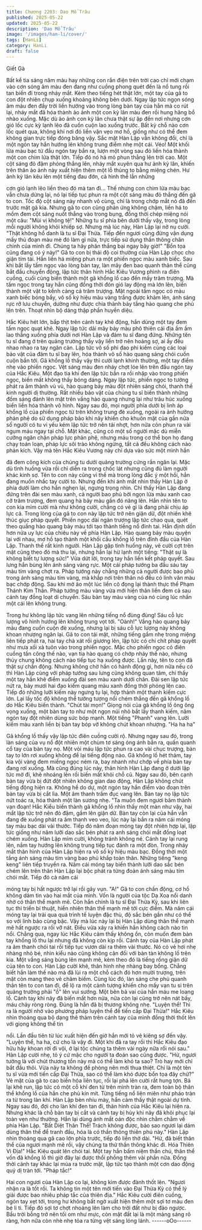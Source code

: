```yaml
---
title: Chương 2203: Dao Mổ Trâu
published: 2025-05-22
updated: 2025-05-22
description: 'Dao Mổ Trâu'
image: '/images/han-li/cover/'
tags: [HanLi]
category: HanLi
draft: false
---
```


Giết Gà

Bất kể tia sáng năm màu hay những con rắn điện trên trời cao chỉ
mới chạm vào cơn sóng âm màu đen đang như cuồng phong
quét đến là nổ tung rồi tan biến đi trong nháy mắt.
Kèm theo tiếng hét thật lớn, một tay của gã to con đột nhiên chụp
xuống khoảng không bên dưới.
Ngay lập tức ngọn sóng âm màu đen đầy trời liền hướng vào
trong lòng bàn tay của hắn mà co rút lại, nháy mắt đã hóa thành
ảo ảnh một con kỳ lân màu đen rồi hung hăng bổ nhào xuống.
Mặc dù ảo ảnh con kỳ lân chưa thật sự ập đến nơi nhưng cơn gió
lốc cực kỳ lạnh lẽo đã cuồn cuộn lao xuống trước.
Bất kỳ chỗ nào cơn lốc quét qua, không khí nơi đó liền vặn vẹo
mơ hồ, giống như có thể đem không gian trực tiếp đóng băng vậy.
Sắc mặt Hàn Lập vẫn không đổi, chỉ là một ngón tay hắn hướng
lên không trung điểm nhẹ một cái.
Véo!
Một khối lửa màu bạc từ đầu ngón tay bắn ra, lượn một vòng sau
đó liền hóa thành một con chim lửa thật lớn. Tiếp đó nó há mỏ
phun thẳng lên trời cao.
Một cột sáng đỏ đậm phóng thẳng lên, nháy mắt xuyên qua hư
ảnh kỳ lân, khiến trên thân ảo ảnh này xuất hiện thêm một lỗ
thủng to bằng miệng chén.
Hư ảnh kỳ lân kêu lên một tiếng đau đớn, cả hình thể lẫn những

cơn gió lạnh lẽo liền theo đó mà tan đi…
Thế nhưng con chim lửa màu bạc vẫn chưa dừng lại, nó lại tiếp
tục phun ra một cột sáng màu đỏ thẳng đến gã to con.
Tốc độ cột sáng này nhanh vô cùng, chỉ là trong chớp mắt nó đã
đến trước mặt gã kia.
Nhưng gã to con cũng phản ứng không chậm, liền há to mồm
đem cột sáng nuốt thẳng vào trong bụng, đồng thời chép miệng
nói một câu: "Mùi vị không tệ!"
Những tu sĩ phía bên dưới thấy vậy, trong lòng mỗi người không
khỏi khiếp sợ.
Nhưng mà lúc này, Hàn Lập lại nở nụ cười.
"Thật không hổ danh là tu sĩ Đại Thừa. Tiếp đến ngươi cũng đừng
vận dụng mấy thủ đoạn màu mè đó làm gì nữa, trực tiếp sử dụng
thần thông chân chính của mình đi. Chúng ta hãy phân thắng bại
ngay bây giờ!"
"Bổn tọa cũng đang có ý này!"
Gã to con bị thái độ coi thường của Hàn Lập chọc cho giận tím
tái. Hắn liền há miệng phun ra một phiến ngọc màu xanh biếc.
Sau khi bắt lấy tấm ngọc vào lòng bàn tay, làn mây đen bao
quanh thân thể cũng bắt đầu chuyển động, lập tức thân hình Hắc
Kiêu Vương phình ra điên cuồng, cuối cùng biến thành một gã
khổng lồ cao đến mấy trăm trượng.
Mà tấm ngọc trong tay hắn cũng đồng thời đón gió lay động mà
lớn lên, biến thành một vật to kềnh càng cả trăm trượng.
Mặt ngoài tấm ngọc có màu xanh biếc bóng bẩy, vô số ký hiệu
màu vàng trắng được khảm lên, ánh sáng rực rỡ lưu chuyển,
dường như được chia thành bảy tầng hào quang che phủ lên
trên.
Thoạt nhìn bộ dáng thập phần huyền diệu.

Hắc Kiêu hét lớn, bắp thịt trên cánh tay khẽ động, hắn dùng một
tay đem tấm ngọc quạt khẽ. Ngay lập tức dải mây bảy màu phô
thiên cái địa ầm ầm lao thẳng xuống phía dưới nơi Hàn Lập và
đám tu sĩ đang đứng.
Những tên tu sĩ đang ở trên quảng trường thấy vậy liền trở nên
hoảng sợ, ai ấy đều nhao nhao ra tay ngăn cản.
Lập tức vô số phi đao phi kiếm cùng các loại bảo vật của đám tu
sĩ bay lên, hóa thành vô số hào quang sáng chói cuồn cuộn bắn
tới.
Gã khổng lồ thấy vậy thì cười lạnh khinh thường, một tay điểm
nhẹ vào phiến ngọc.
Vệt sáng màu đen nháy chợt lóe lên trên đầu ngón tay của Hắc
Kiêu. Một đạo tia khí đen lập tức bắn ra rồi nhập vào trong phiến
ngọc, biến mất không thấy bóng dáng.
Ngay lập tức, phiến ngọc to tướng phát ra âm thành vù vù, hào
quang bảy màu đột nhiên sáng chói, thanh thế kinh người dị
thường.
Rất nhiều bảo vật của chúng tu sĩ biến thành những đốm sáng
đánh lên mặt trên vầng hào quang nhưng lại như trâu húc xuống
biển liền hóa thành vô hình.
Ngay sau đó, mọi người phía dưới bị linh áp khổng lồ của phiến
ngọc từ trên không trung đè xuống, ngoài ra ảnh hưởng phản phệ
do sử dụng pháp bảo khi nãy khiến cho khuôn mặt của gần nửa
số người có tu vi yếu kém lập tức trở nên tái nhợt, hơn nữa còn
phun ra vài ngụm máu ngay tại chỗ.
Mặt khác, cũng có một số người mặc dù miễn cưỡng ngăn chặn
pháp lực phản phệ, nhưng máu trong cơ thể bọn họ đang chạy
toán loạn, pháp lực sôi trào không ngừng, tất cả đều không cách
nào phản kích.
Vậy mà tên Hắc Kiêu Vương này chỉ dựa vào sức một mình hắn

đã đem công kích của chúng tu dưới quảng trường cứng rắn
ngăn lại. Mặc dù tình huống vừa rồi chỉ diễn ra trong chốc lát
nhưng cũng đủ làm người khác kinh sợ.
Tên to con này cũng vì thế mà trong lòng đắc ý một hồi, hắn đang
muốn nhấc tay cười to. Nhưng đến khi ánh mắt nhìn thấy Hàn
Lập ở phía dưới làm cho hắn nghẹn lại, ngưng trọng nhìn.
Chỉ thấy Hàn Lập đang đứng trên đài sen màu xanh, cả người
bao phủ bởi ngọn lửa màu xanh cao cỡ trăm trượng, đem quang
hà bảy màu gần đó nâng lên. Hắn nhìn tên to con kia mỉm cười
mà như không cười, chẳng có vẻ gì là đang phải chịu áp lực cả.
Trong lòng của gã to con này lập tức trở nên giận dữ, đột nhiên
khẽ thúc giục pháp quyết. Phiến ngọc dài ngàn trượng lập tức
chao qua, quét theo quầng hào quang bảy màu tới tạo thành tiếng
nổ đinh tai. Hắn định dồn hơn nửa uy lực của chiêu này về phía
Hàn Lập.
Hào quang bảy màu quyện lại với nhau, mơ hồ tạo thành một khối
cầu khổng lồ trên đỉnh đầu của Hàn Lập. Thanh thế rất kinh
người.
Hàn Lập gặp tình huống này, vẻ cười cợt trên mặt cũng theo đó
mà thu lại, nhưng hắn lại hừ lạnh một tiếng:
"Thật sự là không biết tự lượng sức!"
Vừa dứt lời, trong tay hắn liền kết pháp quyết. Sau lưng hắn bùng
lên ánh sáng vàng rực. Một cái pháp tướng ba đầu sáu tay màu
tím vàng chợt ra.
Pháp tướng này chẳng những cả người được bao phủ trong ánh
sáng màu tím vàng, mà khắp nơi trên thân nó đều có linh văn
màu bạc chớp động. Sau khi mờ ảo một lúc liền cô đọng lại thành
thực thể Phạm Thánh Kim Thân.
Pháp tướng màu vàng vừa mới hiện thân liền đem cả sau cánh
tay đồng loạt di chuyển. Sáu bàn tay màu vàng của nó cùng lúc
nhấn một cái lên không trung.

Trong hư không lập tức vang lên những tiếng nổ đùng đùng!
Sáu cỗ lực lượng vô hình hướng lên không trung vọt tới.
"Oành!" Vầng hào quang bảy màu đang cuồn cuộn đè xuống,
nhưng lại bị sáu cỗ lực lượng này không khoan nhượng ngăn lại.
Gã to con tái mặt, những tiếng gầm nhẹ trong miệng liên tiếp phát
ra, hai tay chà xát rồi giương lên, lập tức có chi chít pháp quyết
như mưa xối xả tuôn vào trong phiến ngọc.
Mặc cho phiến ngọc có điên cuồng tấn công thế nào, vạn tia hào
quang có chớp nháy thế nào, nhưng thủy chung không cách nào
tiếp tục hạ xuống được.
Lần này, tên to con đã thật sự chấn động. Nhưng không chờ hắn
có hành động gì, hơn nữa nếu có thì Hàn Lập cùng với pháp
tướng sau lưng cũng không quan tâm, chỉ thấy một tay hắn khẽ
điểm xuống đài sen màu xanh dưới chân.
Đài sen lập tức nứt ra, bảy mươi hai đạo kiếm quang màu xanh
đồng thời phóng lên cao. Tiếp đó những lưỡi kiếm này ngưng tụ
lại, hợp thành một thanh kiếm cực lớn. Lại lấy tốc độ không thể
tưởng tượng nổi chém thẳng đến gã khổng lồ do Hắc Kiêu biến
thành.
"Chút tài mọn!"
Giọng nói của gã khổng lồ ông ông vọng xuống, một bàn tay to
như một ngọn núi nhỏ bắt lấy thanh kiếm, năm ngón tay đột nhiên
dùng sức bóp mạnh.
Một tiếng "Phanh" vang lên.
Lưỡi kiếm màu xanh liền bị bàn tay bóp vỡ không chút khoan
nhượng.
"Ha ha ha"

Gã khổng lồ thấy vậy lập tức điên cuồng cười rộ.
Nhưng ngay sau đó, trong làn sáng của vụ nổ đột nhiên một chùm
tơ sáng óng ánh bắn ra, quấn quanh cổ tay của bàn tay nọ.
Một vòi máu lập tức phun ra cao vài chục trượng, bàn tay to lớn
rơi xuống không để lại tiếng động nào.
Gã khổng lồ hét thảm, tay kia vội vàng đem miếng ngọc ném ra,
bay nhanh như chớp về phía bàn tay đang rơi xuống.
Mà cũng đúng lúc này, thân hình Hàn Lập đang ở dưới lập tức
mờ đi, khẽ nhoáng lên rồi biến mất khỏi chỗ cũ.
Ngay sau đó, bên cạnh bàn tay vừa bị đứt đột nhiên không gian
dao động, Hàn Lập không chút tiếng động hiện ra. Không hề do
dự, một ngón tay hắn điểm vào đoạn trên bàn tay vừa bị cắt lìa.
Một âm thanh trầm đục vang lên. Bàn tay nọ lập tức nứt toác ra,
hóa thành một làn sương nhẹ.
"Ta muốn đem ngươi băm thành vạn đoạn!
Hắc Kiểu biến thành gã khổng lồ nhìn thấy một màn như vậy, hai
mắt lập tức trở nên đỏ đậm, gầm lên giận dữ. Bàn tay còn lại của
hắn vẫn đang đè xuống phát ra âm thanh veo veo, lúc này lại bắn
ra năm cái móng tay màu bạc dài vài thước. Tiếp đó năm đoạn
móng tay đột nhiên hợp lại, lập tức giống như năm lưỡi dao sắc
bén phát ra anh sáng chói mắt đồng loạt chém xuống.
Hàn Lập mỉm cười, không tránh không né. Cánh tay lại rung lên,
nắm tay hướng lên không trung tiếp tục đánh ra một đòn.
Trong nháy mắt thân hình của Hàn Lập hiện ra vô số ký hiệu màu
bạc. Đồng thời một tầng ánh sáng màu tím vàng bao phủ khắp
toàn thân.
Những tiếng "keng keng" liên tiếp truyền ra. Năm cái móng tay
biến thành lưỡi dao sắc bén chém lên trên thân Hàn Lập lại bộc
phát ra từng đoàn ánh sáng màu tím chói mắt. Tiếp đó cả năm cái

móng tay bị hất ngược trở lại rồi gãy vụn.
"A!"
Gã to con chấn động, cơ hồ không dám tin vào hai mắt của mình.
Vốn là người của tộc Dạ Xoa nổi danh nhờ có thân thể mạnh mẽ.
Còn hắn chính là tu sĩ Đại Thừa Kỳ, sau khi liên tục thi triển bí
thuật, hiển nhiên thân thể mạnh mẽ tới cực điểm. Mà năm cái
móng tay lại trải qua quá trình tế luyện đặc thù, độ sắc bén gần
như có thể so với linh bảo cùng bậc. Vậy mà lúc này lại bị Hàn
Lập dùng thân thể mạnh mẽ hất ngược ra rồi vỡ nát.
Điều vừa xảy ra khiến hắn không cách nào tin nổi.
Chẳng qua, ngay lúc Hắc Kiêu cảm thấy không ổn, còn muốn
đem bàn tay khổng lồ thu lại nhưng đã không còn kịp rồi.
Cánh tay của Hàn Lập phát ra âm thanh chói tai rồi tiếp tục vươn
dài ra thêm vài thước. Nó có vẻ hơi nhẹ nhàng nhỏ bé, nhìn kiểu
nào cũng không cân đối với bàn tàn không lồ trên kia.
Một vầng sáng bùng lên mạnh mẽ, kèm theo đó là tiếng rống giận
dữ của tên to con.
Hàn Lập cười khẽ, thân hình nhẹ nhàng bay bổng. Chẳng biết hắn
làm thế nào mà đã lùi ra một chỗ cách đó hơn mười trượng, trên
mặt còn mang theo vẻ châm biếm.
Cùng lúc đó, làn sáng che phủ quanh thân tên to con tan đi, để lộ
ra một cảnh tượng khiến cho mấy vạn tu si trên quảng trường phải
"ồ" lên vui sướng.
Một bên bả vai của hắn máu me loang lổ. Cánh tay khi nãy đã
biến mất hơn nửa, nửa còn lại cũng trở nên nát bấy, máu chảy
ròng ròng. Đúng là hắn đã bị thương không nhẹ.
"Luyện thể! Thì ra là người nhờ vào phương pháp luyện thể để
tiến cấp Đại Thừa!" Hắc Kiêu nhìn thoáng qua bộ dạng thê thảm
trên cánh tay của mình đồng thời thốt lên với giọng không thể tin

nổi. Lần đầu tiên từ lúc xuất hiện đến giờ hắn mới tỏ vẻ kiêng sợ
đến vậy.
"Luyện thể, ha ha, cứ cho là vậy đi. Một khi đã ra tay rồi thì Hắc
Kiêu đạo hữu hãy khoan rời đi vội, ở lại tộc chúng ta thêm vài
ngày nữa rồi nói sau." Hàn Lập cười nhẹ, tỏ ý cứ mặc cho người
ta đoán sao cũng được.
"Hừ, ngươi tưởng là với chút thương tổn này mà có thể làm khó
ta sao? Trò hay mới chỉ bắt đầu thôi. Vừa nãy ta không đề phòng
nên mới thua thiệt. Chỉ là một tên tu sĩ vừa mới tiến cấp Đại
Thừa, sao có thể làm khó được bổn tọa đây chứ?" Vẻ mặt của gã
to cao biến hóa liên tục, rồi lại phá lên cười rất hung tợn. Bả lại
khẽ run, lập tức có một cỗ khí đen từ trên mình tràn ra, đem toàn
bộ thân thể khổng lồ của hắn che phủ kín mít.
Từng tiếng nổ liên miên như pháo tràn ra từ trong làn khí.
Hàn Lập bèn nhíu mày, hắn cảm thấy thật ngoài dự tính.
Ngay sau đó, đợi cho làn khí đen tan đi, thân hình của Hắc Kiêu
lại hiện ra. Nhưng khác là chỗ bàn tay bị cắt và cánh tay bị hủy khi
nãy đã khôi phục lại toàn vẹn như thường.
Hắn lại dùng ánh mắt oán độc nhìn chằm chằm về phía Hàn Lập.
"Bất Diệt Thân Thể! Trách không được, bảo sao ngươi lại dám
dùng thân thể để tranh đấu, hóa là có thần thông thiên phú này."
Hàn Lập nhìn thoáng qua gã cao lớn phía trước, tiếp đó liền thở
dài.
"Hừ, đã biết thân thể của ngươi mạnh mẽ rồi, vậy chúng ta thử
thần thông khác đi. Hóa Thiên Vi Địa!" Hắc Kiêu quát lên chói tai.
Một tay hắn bấm niệm thần chú, thân thể vốn đã khổng lồ thì giờ
đây lại được thổi phồng thêm vài phần nữa. Đồng thời cánh tay
khác lại múa ra trước mặt, lập tức tạo thành một cơn dao động
quỷ dị tràn tới.
"Pháp tắc!"

Hai con ngươi của Hàn Lập co lại, không kìm được đành thốt lên.
"Ngươi nhận ra là tốt rồi. Ta không tin một tên mới tiến vào Đại
Thừa Kỳ có thể lý giải được bao nhiêu pháp tắc của thiên địa."
Hắc Kiêu cười điên cuồng, ngón tay xẹt tới, trong hư không bất
ngờ xuất hiện thêm một sợi tơ màu đen bé li ti.
Tiếp đó sợi tơ chợt nhoáng lên làm cho trời đất như bị đảo
ngược. Bầu trời bỗng trở nên tối om như mực, còn mặt đất lại là
một mảng sáng rõ ràng, hơn nữa còn nhè nhẹ tỏa ra từng vệt
sáng lóng lánh.
------oOo------
